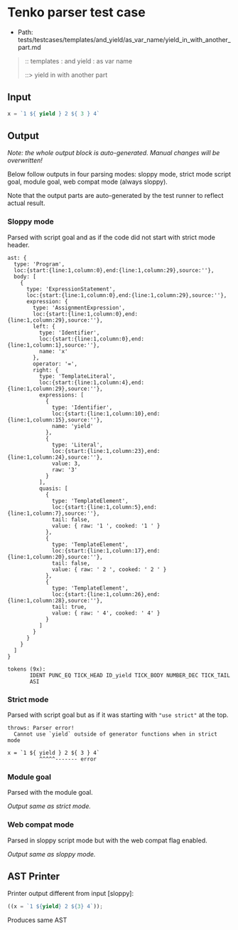 # Tenko parser test case

- Path: tests/testcases/templates/and_yield/as_var_name/yield_in_with_another_part.md

> :: templates : and yield : as var name
>
> ::> yield in with another part

## Input

`````js
x = `1 ${ yield } 2 ${ 3 } 4`
`````

## Output

_Note: the whole output block is auto-generated. Manual changes will be overwritten!_

Below follow outputs in four parsing modes: sloppy mode, strict mode script goal, module goal, web compat mode (always sloppy).

Note that the output parts are auto-generated by the test runner to reflect actual result.

### Sloppy mode

Parsed with script goal and as if the code did not start with strict mode header.

`````
ast: {
  type: 'Program',
  loc:{start:{line:1,column:0},end:{line:1,column:29},source:''},
  body: [
    {
      type: 'ExpressionStatement',
      loc:{start:{line:1,column:0},end:{line:1,column:29},source:''},
      expression: {
        type: 'AssignmentExpression',
        loc:{start:{line:1,column:0},end:{line:1,column:29},source:''},
        left: {
          type: 'Identifier',
          loc:{start:{line:1,column:0},end:{line:1,column:1},source:''},
          name: 'x'
        },
        operator: '=',
        right: {
          type: 'TemplateLiteral',
          loc:{start:{line:1,column:4},end:{line:1,column:29},source:''},
          expressions: [
            {
              type: 'Identifier',
              loc:{start:{line:1,column:10},end:{line:1,column:15},source:''},
              name: 'yield'
            },
            {
              type: 'Literal',
              loc:{start:{line:1,column:23},end:{line:1,column:24},source:''},
              value: 3,
              raw: '3'
            }
          ],
          quasis: [
            {
              type: 'TemplateElement',
              loc:{start:{line:1,column:5},end:{line:1,column:7},source:''},
              tail: false,
              value: { raw: '1 ', cooked: '1 ' }
            },
            {
              type: 'TemplateElement',
              loc:{start:{line:1,column:17},end:{line:1,column:20},source:''},
              tail: false,
              value: { raw: ' 2 ', cooked: ' 2 ' }
            },
            {
              type: 'TemplateElement',
              loc:{start:{line:1,column:26},end:{line:1,column:28},source:''},
              tail: true,
              value: { raw: ' 4', cooked: ' 4' }
            }
          ]
        }
      }
    }
  ]
}

tokens (9x):
       IDENT PUNC_EQ TICK_HEAD ID_yield TICK_BODY NUMBER_DEC TICK_TAIL
       ASI
`````

### Strict mode

Parsed with script goal but as if it was starting with `"use strict"` at the top.

`````
throws: Parser error!
  Cannot use `yield` outside of generator functions when in strict mode

x = `1 ${ yield } 2 ${ 3 } 4`
          ^^^^^------- error
`````


### Module goal

Parsed with the module goal.

_Output same as strict mode._

### Web compat mode

Parsed in sloppy script mode but with the web compat flag enabled.

_Output same as sloppy mode._

## AST Printer

Printer output different from input [sloppy]:

````js
((x = `1 ${yield} 2 ${3} 4`));
````

Produces same AST
